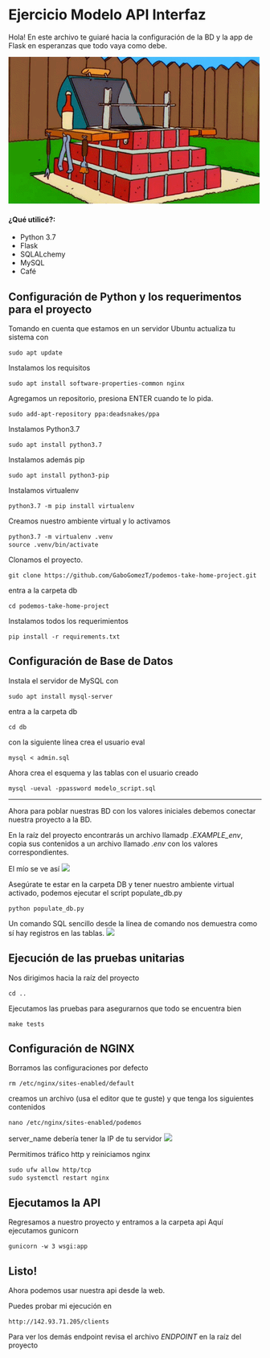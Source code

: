 # Ejercicio Modelo API Interfaz

Hola! En este archivo te guiaré hacia la configuración de la BD y la app de Flask en esperanzas que todo vaya como debe.

![](build.gif)

#### ¿Qué utilicé?:
* Python 3.7
* Flask
* SQLALchemy
* MySQL
* Café

## Configuración de Python y los requerimentos para el proyecto
Tomando en cuenta que estamos en un servidor Ubuntu
actualiza tu sistema con
```
sudo apt update
```
Instalamos los requisitos
```
sudo apt install software-properties-common nginx
```
Agregamos un repositorio, presiona ENTER cuando te lo pida.
```
sudo add-apt-repository ppa:deadsnakes/ppa
```
Instalamos Python3.7
```
sudo apt install python3.7
```
Instalamos además pip
```
sudo apt install python3-pip
````
Instalamos virtualenv
```
python3.7 -m pip install virtualenv
```
Creamos nuestro ambiente virtual y lo activamos
```
python3.7 -m virtualenv .venv
source .venv/bin/activate
```
Clonamos el proyecto.
```
git clone https://github.com/GaboGomezT/podemos-take-home-project.git
```
entra a la carpeta db
```
cd podemos-take-home-project
```

Instalamos todos los requerimientos
```
pip install -r requirements.txt
```

## Configuración de Base de Datos

Instala el servidor de MySQL con 
```
sudo apt install mysql-server
```
entra a la carpeta db
```
cd db
```
con la siguiente línea crea el usuario eval
```
mysql < admin.sql
```
Ahora crea el esquema y las tablas con el usuario creado
```
mysql -ueval -ppassword modelo_script.sql
```
---
Ahora para poblar nuestras BD con los valores iniciales debemos conectar nuestra proyecto a la BD.

En la raíz del proyecto encontrarás un archivo llamadp *.EXAMPLE_env*, copia sus contenidos a un archivo llamado *.env* con los valores correspondientes.

El mío se ve así
![](env_file.png)

Asegúrate te estar en la carpeta DB y tener nuestro ambiente virtual activado, podemos ejecutar el script populate_db.py
```
python populate_db.py
```
Un comando SQL sencillo desde la línea de comando nos demuestra como sí hay registros en las tablas.
![](db_screen.png)

## Ejecución de las pruebas unitarias
Nos dirigimos hacia la raíz del proyecto
```
cd ..
```
Ejecutamos las pruebas para asegurarnos que todo se encuentra bien
```
make tests
```

## Configuración de NGINX
Borramos las configuraciones por defecto
```
rm /etc/nginx/sites-enabled/default
```
creamos un archivo (usa el editor que te guste) y que tenga los siguientes contenidos
```
nano /etc/nginx/sites-enabled/podemos
```
server_name debería tener la IP de tu servidor
![](nginx_config.png)

Permitimos tráfico http y reiniciamos nginx
```
sudo ufw allow http/tcp
sudo systemctl restart nginx
```

## Ejecutamos la API

Regresamos a nuestro proyecto
y entramos a la carpeta api
Aquí ejecutamos gunicorn
```
gunicorn -w 3 wsgi:app
```
## Listo! 
Ahora podemos usar nuestra api desde la web.

Puedes probar mi ejecución en 
```
http://142.93.71.205/clients
```
Para ver los demás endpoint revisa el archivo *ENDPOINT* en la raíz del proyecto